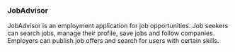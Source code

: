 ### **JobAdvisor**


JobAdvisor is an employment application for job opportunities. Job seekers can search jobs, manage their profile, save jobs and follow companies. Employers can publish job offers and search for users with certain skills.
